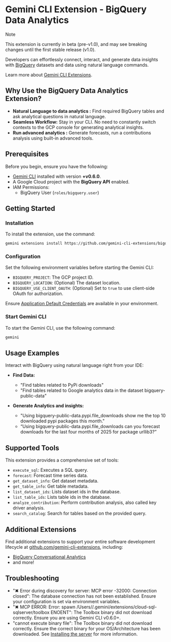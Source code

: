 # Gemini CLI Extension - BigQuery Data Analytics

> [!NOTE]
> This extension is currently in beta (pre-v1.0), and may see breaking changes until the first stable release (v1.0).

Developers can effortlessly connect, interact, and generate data insights with [BigQuery](https://cloud.google.com/bigquery/docs) datasets and data using natural language commands.

Learn more about [Gemini CLI Extensions](https://github.com/google-gemini/gemini-cli/blob/main/docs/extension.md).

## Why Use the BigQuery Data Analytics Extension?

* **Natural Language to data analytics :** Find required BigQuery tables and ask analytical questions in natural language.
* **Seamless Workflow:** Stay in your CLI. No need to constantly switch contexts to the GCP console for generating analytical insights.
* **Run advanced analytics :** Generate forecasts, run a contributions analysis using built-in advanced tools.

## Prerequisites

Before you begin, ensure you have the following:

*   [Gemini CLI](https://github.com/google-gemini/gemini-cli) installed with version **+v0.6.0**.
*   A Google Cloud project with the **BigQuery API** enabled.
*   IAM Permissions:
    *   BigQuery User (`roles/bigquery.user`)

## Getting Started

### Installation

To install the extension, use the command:

```bash
gemini extensions install https://github.com/gemini-cli-extensions/bigquery-data-analytics
```

### Configuration

Set the following environment variables before starting the Gemini CLI:

*   `BIGQUERY_PROJECT`: The GCP project ID.
*   `BIGQUERY_LOCATION`: (Optional) The dataset location.
*   `BIGQUERY_USE_CLIENT_OAUTH`: (Optional) Set to `true` to use client-side OAuth for authorization.

Ensure [Application Default Credentials](https://cloud.google.com/docs/authentication/gcloud) are available in your environment.

### Start Gemini CLI

To start the Gemini CLI, use the following command:

```bash
gemini
```

## Usage Examples

Interact with BigQuery using natural language right from your IDE:

* **Find Data:**

  * "Find tables related to PyPi downloads"
  * "Find tables related to Google analytics data in the dataset bigquery-public-data"

* **Generate Analytics and insights:**

  * "Using bigquery-public-data.pypi.file\_downloads show me the top 10 downloaded pypi packages this month."
  * “Using bigquery-public-data.pypi.file\_downloads can you forecast downloads for the last four months of 2025 for package urllib3?”

## Supported Tools

This extension provides a comprehensive set of tools:

* `execute_sql`: Executes a SQL query.
* `forecast`: Forecast time series data.
* `get_dataset_info`: Get dataset metadata.
* `get_table_info`: Get table metadata.
* `list_dataset_ids`: Lists dataset ids in the database.
* `list_table_ids`: Lists table ids in the database.
* `analyze_contribution`: Perform contribution analysis, also called key driver analysis.
* `search_catalog`: Search for tables based on the provided query.

## Additional Extensions

Find additional extensions to support your entire software development lifecycle at [github.com/gemini-cli-extensions](https://github.com/gemini-cli-extensions), including:
* [BigQuery Conversational Analytics](https://github.com/gemini-cli-extensions/bigquery-conversational-analytics)
* and more!

## Troubleshooting

* "✖ Error during discovery for server: MCP error -32000: Connection closed": The database connection has not been established. Ensure your configuration is set via environment variables.
* "✖ MCP ERROR: Error: spawn /Users/<USER>/.gemini/extensions/cloud-sql-sqlserver/toolbox ENOENT": The Toolbox binary did not download correctly. Ensure you are using Gemini CLI v0.6.0+.
* "cannot execute binary file": The Toolbox binary did not download correctly. Ensure the correct binary for your OS/Architecture has been downloaded. See [Installing the server](https://googleapis.github.io/genai-toolbox/getting-started/introduction/#installing-the-server) for more information.